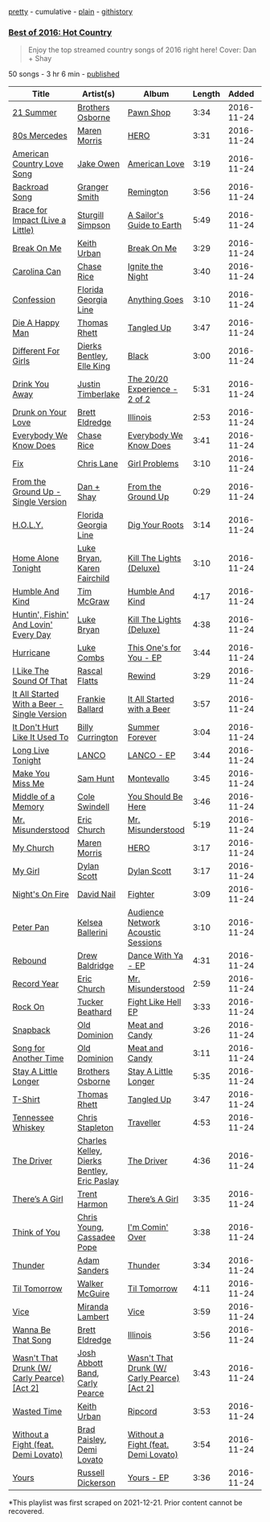 [pretty](/playlists/pretty/7g3zHOim2XylTlM7Oittr8.md) - cumulative - [plain](/playlists/plain/7g3zHOim2XylTlM7Oittr8) - [githistory](https://github.githistory.xyz/mackorone/spotify-playlist-archive/blob/main/playlists/plain/7g3zHOim2XylTlM7Oittr8)

### [Best of 2016:  Hot Country](https://open.spotify.com/playlist/7g3zHOim2XylTlM7Oittr8)

> Enjoy the top streamed country songs of 2016 right here! Cover: Dan + Shay

50 songs - 3 hr 6 min - [published](https://open.spotify.com/playlist/1J91eYkhnaRSxGcD3PNzXl)

| Title | Artist(s) | Album | Length | Added | Removed |
|---|---|---|---|---|---|
| [21 Summer](https://open.spotify.com/track/483beWfErq5MZAvC0fJ7cr) | [Brothers Osborne](https://open.spotify.com/artist/39NR3AUhpbbqKM33vWn2fp) | [Pawn Shop](https://open.spotify.com/album/6BId6JLmkyr9QC81RdUWqT) | 3:34 | 2016-11-24 |  |
| [80s Mercedes](https://open.spotify.com/track/4sDSkmacergclAYN5zCnMj) | [Maren Morris](https://open.spotify.com/artist/6WY7D3jk8zTrHtmkqqo5GI) | [HERO](https://open.spotify.com/album/3E10GQY1o8ZkHrhlQymzaO) | 3:31 | 2016-11-24 |  |
| [American Country Love Song](https://open.spotify.com/track/0O1x2tRm8ZpfDbcpOWZp7z) | [Jake Owen](https://open.spotify.com/artist/1n2pb9Tsfe4SwAjmUac6YT) | [American Love](https://open.spotify.com/album/5gsWgFeHRxRkIXGXWPiOIW) | 3:19 | 2016-11-24 |  |
| [Backroad Song](https://open.spotify.com/track/5ix3mPn7JFsKTVoidu6dBw) | [Granger Smith](https://open.spotify.com/artist/4sTFGCigAQIUiEy8wSSQNF) | [Remington](https://open.spotify.com/album/4LNuLKpmJrsPA8bxZyTXFc) | 3:56 | 2016-11-24 |  |
| [Brace for Impact \(Live a Little\)](https://open.spotify.com/track/1cRc03E5Ps0fwe4l8fz2J0) | [Sturgill Simpson](https://open.spotify.com/artist/3vDpQbGnzRbRVirXlfQagB) | [A Sailor's Guide to Earth](https://open.spotify.com/album/5I3UdCxtIh6hkQ7rMPUvA4) | 5:49 | 2016-11-24 |  |
| [Break On Me](https://open.spotify.com/track/3W5GXbS3ugsYjx1X0xBNbL) | [Keith Urban](https://open.spotify.com/artist/0u2FHSq3ln94y5Q57xazwf) | [Break On Me](https://open.spotify.com/album/4TkkLdzAsyUDTRuanPmC36) | 3:29 | 2016-11-24 |  |
| [Carolina Can](https://open.spotify.com/track/5ivRDMSBTbuFyX8mOegeUS) | [Chase Rice](https://open.spotify.com/artist/6pBNfggcZZDCmb0p92OnGn) | [Ignite the Night](https://open.spotify.com/album/40kRP90MzmiNRbr8qmrbIK) | 3:40 | 2016-11-24 |  |
| [Confession](https://open.spotify.com/track/6IFPfV8PNSYOmufzQ95hmm) | [Florida Georgia Line](https://open.spotify.com/artist/3b8QkneNDz4JHKKKlLgYZg) | [Anything Goes](https://open.spotify.com/album/5NG7WZaCZZ12M5LJm0JcVc) | 3:10 | 2016-11-24 |  |
| [Die A Happy Man](https://open.spotify.com/track/5kNe7PE09d6Kvw5pAsx23n) | [Thomas Rhett](https://open.spotify.com/artist/6x2LnllRG5uGarZMsD4iO8) | [Tangled Up](https://open.spotify.com/album/4ykbJPI8MPscFzROE8dqLy) | 3:47 | 2016-11-24 |  |
| [Different For Girls](https://open.spotify.com/track/5HJId22hZ2IvFnvNSy6ZbE) | [Dierks Bentley](https://open.spotify.com/artist/7x8nK0m0cP2ksQf0mjWdPS), [Elle King](https://open.spotify.com/artist/3bhu7P5PfngueRHiB9hjcx) | [Black](https://open.spotify.com/album/2GIrLP0PWskhZAJaHQtDux) | 3:00 | 2016-11-24 |  |
| [Drink You Away](https://open.spotify.com/track/6Sky6VWGUEb1zRARXKSkAQ) | [Justin Timberlake](https://open.spotify.com/artist/31TPClRtHm23RisEBtV3X7) | [The 20/20 Experience \- 2 of 2](https://open.spotify.com/album/5w40WGuhOElvPC9Dy641Yw) | 5:31 | 2016-11-24 |  |
| [Drunk on Your Love](https://open.spotify.com/track/1jNNHFZmRGXZFHlil5uhei) | [Brett Eldredge](https://open.spotify.com/artist/0qSX3s5pJnAlSsgsCne8Cz) | [Illinois](https://open.spotify.com/album/5Og3UBs6tCL47yee1ukYgw) | 2:53 | 2016-11-24 |  |
| [Everybody We Know Does](https://open.spotify.com/track/6LcPSBPSYRTMG7brqZQ7aq) | [Chase Rice](https://open.spotify.com/artist/6pBNfggcZZDCmb0p92OnGn) | [Everybody We Know Does](https://open.spotify.com/album/2jxvue2hxftmpzQCGZDdke) | 3:41 | 2016-11-24 |  |
| [Fix](https://open.spotify.com/track/17Vry8h1fUTYg8NL6pHhem) | [Chris Lane](https://open.spotify.com/artist/68abRTdO4meYReMWHvBYb0) | [Girl Problems](https://open.spotify.com/album/2QSiy6dksBLC7alEkA19f7) | 3:10 | 2016-11-24 |  |
| [From the Ground Up \- Single Version](https://open.spotify.com/track/0AdjJ2SaOeb5bPJ67nDbsW) | [Dan + Shay](https://open.spotify.com/artist/7z5WFjZAIYejWy0NI5lv4T) | [From the Ground Up](https://open.spotify.com/album/2Ukvb2P5DacfRm6tJmXaVA) | 0:29 | 2016-11-24 |  |
| [H.O.L.Y.](https://open.spotify.com/track/0BCy325UZyR9z0t0uxwn2N) | [Florida Georgia Line](https://open.spotify.com/artist/3b8QkneNDz4JHKKKlLgYZg) | [Dig Your Roots](https://open.spotify.com/album/09KOjaflTBRE28GVvXqkYC) | 3:14 | 2016-11-24 |  |
| [Home Alone Tonight](https://open.spotify.com/track/0RE8WWlaCQM6M4XHUK3u7b) | [Luke Bryan](https://open.spotify.com/artist/0BvkDsjIUla7X0k6CSWh1I), [Karen Fairchild](https://open.spotify.com/artist/3RXtieA0L2l22SWlOUMNca) | [Kill The Lights \(Deluxe\)](https://open.spotify.com/album/0WtCqmpVN7rRGfDMSWSXBA) | 3:10 | 2016-11-24 |  |
| [Humble And Kind](https://open.spotify.com/track/3Rkk851fZjIsglV2jbBPDd) | [Tim McGraw](https://open.spotify.com/artist/6roFdX1y5BYSbp60OTJWMd) | [Humble And Kind](https://open.spotify.com/album/4gpCST5Fb2FF23aZkWRy9e) | 4:17 | 2016-11-24 |  |
| [Huntin', Fishin' And Lovin' Every Day](https://open.spotify.com/track/0dbzWSYpMcRtwjI1S7Pkql) | [Luke Bryan](https://open.spotify.com/artist/0BvkDsjIUla7X0k6CSWh1I) | [Kill The Lights \(Deluxe\)](https://open.spotify.com/album/0WtCqmpVN7rRGfDMSWSXBA) | 4:38 | 2016-11-24 |  |
| [Hurricane](https://open.spotify.com/track/4gHDOASpAaGG9eitQZP1bQ) | [Luke Combs](https://open.spotify.com/artist/718COspgdWOnwOFpJHRZHS) | [This One's for You \- EP](https://open.spotify.com/album/1riKnuz0cCeVnvLpgWeKkV) | 3:44 | 2016-11-24 |  |
| [I Like The Sound Of That](https://open.spotify.com/track/5S5rw0WLVCAux5B5bWCehK) | [Rascal Flatts](https://open.spotify.com/artist/0a1gHP0HAqALbEyxaD5Ngn) | [Rewind](https://open.spotify.com/album/3yHHbz0wapmu6xF82vHkCU) | 3:29 | 2016-11-24 |  |
| [It All Started With a Beer \- Single Version](https://open.spotify.com/track/3qtZwBkPpK2Q8fcYRHm4AX) | [Frankie Ballard](https://open.spotify.com/artist/0dvKgSdNB2U1gfp6ZcekYi) | [It All Started with a Beer](https://open.spotify.com/album/23nUr4RPD032ELTFi56VO5) | 3:57 | 2016-11-24 |  |
| [It Don't Hurt Like It Used To](https://open.spotify.com/track/0iA1unTbTbDOWUSlbwJ1pS) | [Billy Currington](https://open.spotify.com/artist/1By9QBFnjZAoI83BZppHlt) | [Summer Forever](https://open.spotify.com/album/3OkqAak6KhIQExElXif7UW) | 3:04 | 2016-11-24 |  |
| [Long Live Tonight](https://open.spotify.com/track/20RSgpo3WNIz3IYQ8bmEiu) | [LANCO](https://open.spotify.com/artist/2lRH2dgU5Kk4Bc5phmII4T) | [LANCO \- EP](https://open.spotify.com/album/38F6kTymTY9ue6j3TvDQ2F) | 3:44 | 2016-11-24 |  |
| [Make You Miss Me](https://open.spotify.com/track/0xwPzLmBAYro8BUz7MrtAo) | [Sam Hunt](https://open.spotify.com/artist/2kucQ9jQwuD8jWdtR9Ef38) | [Montevallo](https://open.spotify.com/album/0V7c0hnrLUFJyHNtjiAT2E) | 3:45 | 2016-11-24 |  |
| [Middle of a Memory](https://open.spotify.com/track/38gZVjeaeR3gcnCzziAxBm) | [Cole Swindell](https://open.spotify.com/artist/1mfDfLsMxYcOOZkzBxvSVW) | [You Should Be Here](https://open.spotify.com/album/7EZEhfO3ULNRHwX2jaiGei) | 3:46 | 2016-11-24 |  |
| [Mr\. Misunderstood](https://open.spotify.com/track/79dlQxvdsCDApoM8XChkpy) | [Eric Church](https://open.spotify.com/artist/2IvkS5MXK0vPGnwyJsrEyV) | [Mr\. Misunderstood](https://open.spotify.com/album/1QIZsTZrZdQwQ9QJnFoFao) | 5:19 | 2016-11-24 |  |
| [My Church](https://open.spotify.com/track/2Wud6xFXTtFrTtAaViGL0C) | [Maren Morris](https://open.spotify.com/artist/6WY7D3jk8zTrHtmkqqo5GI) | [HERO](https://open.spotify.com/album/3E10GQY1o8ZkHrhlQymzaO) | 3:17 | 2016-11-24 |  |
| [My Girl](https://open.spotify.com/track/6p5GuyEqQH5pv02ouEyogQ) | [Dylan Scott](https://open.spotify.com/artist/78YqeIji3mgAS2K1Maca6x) | [Dylan Scott](https://open.spotify.com/album/3OWQ3YIAdVNQyA7CFwJrfZ) | 3:17 | 2016-11-24 |  |
| [Night's On Fire](https://open.spotify.com/track/5y2pNuAvWcPKiORZ12e44S) | [David Nail](https://open.spotify.com/artist/4DZGvSv2oMkBUnPz67E6z6) | [Fighter](https://open.spotify.com/album/7psmKW1MWX9PaMCEjpepB5) | 3:09 | 2016-11-24 |  |
| [Peter Pan](https://open.spotify.com/track/5VYEjZW3BEyLGTgUwrwCsm) | [Kelsea Ballerini](https://open.spotify.com/artist/3RqBeV12Tt7A8xH3zBDDUF) | [Audience Network Acoustic Sessions](https://open.spotify.com/album/2DOhQ0fVrdocw97It9IHPq) | 3:10 | 2016-11-24 |  |
| [Rebound](https://open.spotify.com/track/21ERipllp1AG7ux7nQZxHp) | [Drew Baldridge](https://open.spotify.com/artist/08qaG5crPMPF7i0h2wORk5) | [Dance With Ya \- EP](https://open.spotify.com/album/1r2DDZvld9sk2xamV1f3Qr) | 4:31 | 2016-11-24 |  |
| [Record Year](https://open.spotify.com/track/5fSPbm5lcwtqwXkeQQswW8) | [Eric Church](https://open.spotify.com/artist/2IvkS5MXK0vPGnwyJsrEyV) | [Mr\. Misunderstood](https://open.spotify.com/album/1QIZsTZrZdQwQ9QJnFoFao) | 2:59 | 2016-11-24 |  |
| [Rock On](https://open.spotify.com/track/2G8wgWPWuwyVbSKKzdwQ7e) | [Tucker Beathard](https://open.spotify.com/artist/1FQXio7XougvCvKLIu0CCk) | [Fight Like Hell EP](https://open.spotify.com/album/1Q3EeRHFDEFy7hBRt2OkBF) | 3:33 | 2016-11-24 |  |
| [Snapback](https://open.spotify.com/track/7I5fYc4qKJddht8Ozhqqdx) | [Old Dominion](https://open.spotify.com/artist/6y8XlgIV8BLlIg1tT1R10i) | [Meat and Candy](https://open.spotify.com/album/1G4WDlYjm0VqgyEymNJRcf) | 3:26 | 2016-11-24 |  |
| [Song for Another Time](https://open.spotify.com/track/7px4t7HGiuMUvFkEOpZEwp) | [Old Dominion](https://open.spotify.com/artist/6y8XlgIV8BLlIg1tT1R10i) | [Meat and Candy](https://open.spotify.com/album/1G4WDlYjm0VqgyEymNJRcf) | 3:11 | 2016-11-24 |  |
| [Stay A Little Longer](https://open.spotify.com/track/6rqxivjFHp8K0yMiefG56g) | [Brothers Osborne](https://open.spotify.com/artist/39NR3AUhpbbqKM33vWn2fp) | [Stay A Little Longer](https://open.spotify.com/album/35Xy4nfPeJxythKy00E0Vq) | 5:35 | 2016-11-24 |  |
| [T\-Shirt](https://open.spotify.com/track/1zWZvrk13cL8Sl3VLeG57F) | [Thomas Rhett](https://open.spotify.com/artist/6x2LnllRG5uGarZMsD4iO8) | [Tangled Up](https://open.spotify.com/album/4ykbJPI8MPscFzROE8dqLy) | 3:47 | 2016-11-24 |  |
| [Tennessee Whiskey](https://open.spotify.com/track/3fqwjXwUGN6vbzIwvyFMhx) | [Chris Stapleton](https://open.spotify.com/artist/4YLtscXsxbVgi031ovDDdh) | [Traveller](https://open.spotify.com/album/7lxHnls3yQNl8B9bILmHj7) | 4:53 | 2016-11-24 |  |
| [The Driver](https://open.spotify.com/track/2JO7hWJoFVNA9NgI6o9pnA) | [Charles Kelley](https://open.spotify.com/artist/2Hbxyk7qJ22i8wFEqgM3vC), [Dierks Bentley](https://open.spotify.com/artist/7x8nK0m0cP2ksQf0mjWdPS), [Eric Paslay](https://open.spotify.com/artist/4TONBKcqVR1LmPdfJxvkMU) | [The Driver](https://open.spotify.com/album/6ATu62SEIaZaJeWiBvA8X3) | 4:36 | 2016-11-24 |  |
| [There’s A Girl](https://open.spotify.com/track/2TbPBxkTqPh3s0jKsm05wI) | [Trent Harmon](https://open.spotify.com/artist/1YSoHvvSAY0oOJW7VxJx3M) | [There’s A Girl](https://open.spotify.com/album/1l95FCzuP9B3NfHQ32Fl9N) | 3:35 | 2016-11-24 |  |
| [Think of You](https://open.spotify.com/track/6W9W8dSswA8KNegvl3W97V) | [Chris Young](https://open.spotify.com/artist/4BYxqVkZyFjtik7crYLg5Q), [Cassadee Pope](https://open.spotify.com/artist/7ahuvq1mbb4idwG1iJbSFG) | [I'm Comin' Over](https://open.spotify.com/album/7IOSachS7KZNuqRZrPcdD0) | 3:38 | 2016-11-24 |  |
| [Thunder](https://open.spotify.com/track/5SexQfrzlUXaW3SRlceVEt) | [Adam Sanders](https://open.spotify.com/artist/17ewtqMhsRUPRdhpYLzMxg) | [Thunder](https://open.spotify.com/album/2bH1f6dMMk15DvBlv5PgRw) | 3:34 | 2016-11-24 |  |
| [Til Tomorrow](https://open.spotify.com/track/3CrC2btR9JDQ4EUMGNa8Nm) | [Walker McGuire](https://open.spotify.com/artist/6jDzxywOhu6CcmS8MVzWlL) | [Til Tomorrow](https://open.spotify.com/album/2caLNVK8UZBIH0MBz2UoJf) | 4:11 | 2016-11-24 |  |
| [Vice](https://open.spotify.com/track/63lHuquEopEUiwPy6VLxlb) | [Miranda Lambert](https://open.spotify.com/artist/66lH4jAE7pqPlOlzUKbwA0) | [Vice](https://open.spotify.com/album/05SWmzwgUEUayiPJx1GvSk) | 3:59 | 2016-11-24 |  |
| [Wanna Be That Song](https://open.spotify.com/track/1XazlqB4YAtvouCmJPWXlM) | [Brett Eldredge](https://open.spotify.com/artist/0qSX3s5pJnAlSsgsCne8Cz) | [Illinois](https://open.spotify.com/album/5Og3UBs6tCL47yee1ukYgw) | 3:56 | 2016-11-24 |  |
| [Wasn't That Drunk \(W/ Carly Pearce\) \[Act 2\]](https://open.spotify.com/track/6yop3isbCrce4maIoUdH0F) | [Josh Abbott Band](https://open.spotify.com/artist/2EJ5MRZCzpHSSNNEpTx9Kb), [Carly Pearce](https://open.spotify.com/artist/4sIl4BTo9l9KqEi0Y3RE72) | [Wasn't That Drunk \(W/ Carly Pearce\) \[Act 2\]](https://open.spotify.com/album/6OZ5hyeo6tAvREl90OauWE) | 3:43 | 2016-11-24 |  |
| [Wasted Time](https://open.spotify.com/track/13wYXGimJ5fANFu0y2pqG1) | [Keith Urban](https://open.spotify.com/artist/0u2FHSq3ln94y5Q57xazwf) | [Ripcord](https://open.spotify.com/album/1IbfOjLqUSkhtXLpX31WZq) | 3:53 | 2016-11-24 |  |
| [Without a Fight \(feat\. Demi Lovato\)](https://open.spotify.com/track/7DYswEnZFL6SKaNLTxBf5b) | [Brad Paisley](https://open.spotify.com/artist/13YmWQJFwgZrd4bf5IjMY4), [Demi Lovato](https://open.spotify.com/artist/6S2OmqARrzebs0tKUEyXyp) | [Without a Fight \(feat\. Demi Lovato\)](https://open.spotify.com/album/4OJsc7WKARIF6SreqaTyQ6) | 3:54 | 2016-11-24 |  |
| [Yours](https://open.spotify.com/track/2CepJuGl02QWDxRPc7gs0b) | [Russell Dickerson](https://open.spotify.com/artist/1E2AEtxaFaJtH0lO7kgNKw) | [Yours \- EP](https://open.spotify.com/album/1B6iXA14exgSuBrdHoNqrB) | 3:36 | 2016-11-24 |  |

\*This playlist was first scraped on 2021-12-21. Prior content cannot be recovered.
